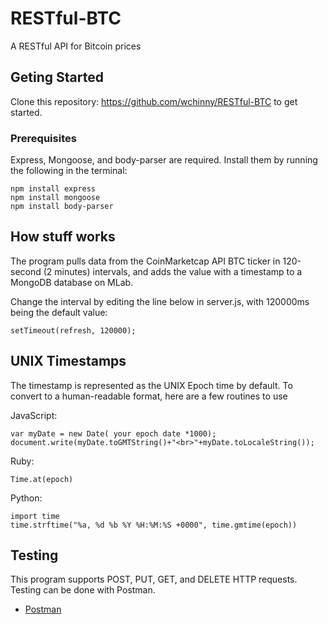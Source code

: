 # RESTful-BTC
A RESTful API for Bitcoin prices


## Geting Started

Clone this repository: https://github.com/wchinny/RESTful-BTC to get started.

### Prerequisites

Express, Mongoose, and body-parser are required. Install them by running the following in the terminal:

```
npm install express
npm install mongoose
npm install body-parser
```

## How stuff works

The program pulls data from the CoinMarketcap API BTC ticker in 120-second (2 minutes) intervals, and adds the value with a timestamp to a MongoDB database on MLab.

Change the interval by editing the line below in server.js, with 120000ms being the default value:

```
setTimeout(refresh, 120000);
```

## UNIX Timestamps

The timestamp is represented as the UNIX Epoch time by default. To convert to a human-readable format, here are a few routines to use

JavaScript:

```
var myDate = new Date( your epoch date *1000);
document.write(myDate.toGMTString()+"<br>"+myDate.toLocaleString());

```

Ruby:

```
Time.at(epoch)
```

Python:

```
import time
time.strftime("%a, %d %b %Y %H:%M:%S +0000", time.gmtime(epoch))

```

## Testing

This program supports POST, PUT, GET, and DELETE HTTP requests. Testing can be done with Postman.

* [Postman](https://www.getpostman.com)








